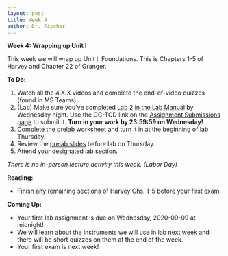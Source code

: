 ```yaml
---
layout: post
title: Week 4
author: Dr. Fischer
---
```


**Week 4: Wrapping up Unit I**

This week we will wrap up Unit I: Foundations.  This is Chapters 1-5 of Harvey and Chapter 22 of Granger.

**To Do:**

1. Watch all the 4.X.X videos and complete the end-of-video quizzes (found in MS Teams).
1. (Lab) Make sure you've completed [Lab 2 in the Lab Manual]({{site.url}}/chem370/lab-manual/gas-chromatography-with-thermal-conductivity-detection-gc-tcd.html) by Wednesday night. Use the GC-TCD link on the [Assignment Submissions page](https://alphonse.github.io/chem370/submissions.html) to submit it.  **Turn in your work by 23:59:59 on Wednesday!**
1. Complete the [prelab worksheet](https://alphonse.github.io/chem370/assignments/week04) and turn it in at the beginning of lab Thursday.
1. Review the [prelab slides](https://alphonse.github.io/chem370/lectures/L3-UV-Vis.html#1) before lab on Thursday.
1. Attend your designated lab section.

*There is no in-person lecture activity this week. (Labor Day)*

**Reading:**

- Finish any remaining sections of Harvey Chs. 1-5 before your first exam.

**Coming Up:**

- Your first lab assignment is due on Wednesday, 2020-09-09 at midnight!  
- We will learn about the instruments we will use in lab next week and there will be short quizzes on them at the end of the week.
- Your first exam is next week!
